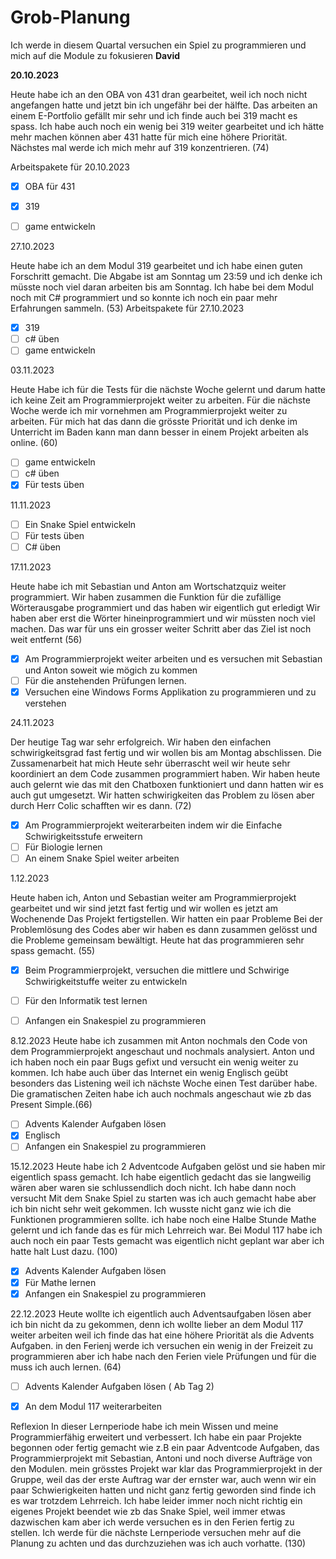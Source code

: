# Grob-Planung
Ich werde in diesem Quartal versuchen ein Spiel zu programmieren und mich auf die Module zu fokusieren
 **David**

 **20.10.2023**


Heute habe ich an den OBA von 431 dran gearbeitet, weil ich noch nicht angefangen hatte und jetzt bin ich ungefähr bei der hälfte.
Das arbeiten an einem E-Portfolio gefällt mir sehr und ich finde auch bei 319 macht es spass. Ich habe auch noch ein wenig bei 319 weiter gearbeitet und
ich hätte mehr machen können aber 431 hatte für mich eine höhere Priorität. Nächstes mal werde ich mich mehr auf 319 konzentrieren. (74)

 Arbeitspakete für 20.10.2023
- [x] OBA für 431
- [x] 319
- [ ] game entwickeln



27.10.2023

Heute habe ich an dem Modul 319 gearbeitet und ich habe einen guten Forschritt gemacht. Die Abgabe ist am Sonntag um 23:59 und ich denke ich müsste 
noch viel daran arbeiten bis am Sonntag. Ich habe bei dem Modul noch mit C# programmiert und so konnte ich  noch ein paar mehr Erfahrungen sammeln.
(53)
 Arbeitspakete für 27.10.2023
- [x] 319
- [ ] c# üben
- [ ] game entwickeln

03.11.2023

Heute Habe ich für die Tests für die nächste Woche gelernt und darum hatte ich keine Zeit am Programmierprojekt weiter zu arbeiten. Für die nächste Woche werde ich mir vornehmen am Programmierprojekt weiter zu arbeiten.
Für mich hat das dann die grösste Priorität und ich denke im Unterricht im Baden kann man dann besser in einem Projekt arbeiten als online. (60)


- [ ] game entwickeln
- [ ] c# üben
- [x] Für tests üben

11.11.2023




- [ ] Ein Snake Spiel entwickeln
- [ ] Für tests üben
- [ ] C# üben

17.11.2023

Heute habe ich mit Sebastian und Anton am Wortschatzquiz weiter programmiert. Wir haben zusammen die Funktion für die zufällige Wörterausgabe programmiert und das haben wir eigentlich gut erledigt
Wir haben aber erst die Wörter hineinprogrammiert und wir müssten noch viel machen. Das war für uns ein grosser weiter Schritt aber das Ziel ist noch weit entfernt (56)



- [x] Am Programmierprojekt weiter arbeiten und es versuchen mit Sebastian und Anton soweit wie mögich zu kommen
- [ ] Für die anstehenden Prüfungen lernen.
- [x] Versuchen eine Windows Forms Applikation zu programmieren und zu verstehen

24.11.2023

Der heutige Tag war sehr erfolgreich. Wir haben den einfachen schwirigkeitsgrad fast fertig und wir wollen bis am Montag abschlissen. Die Zussamenarbeit hat mich Heute
sehr überrascht weil wir heute sehr koordiniert an dem Code zusammen programmiert haben. Wir haben heute auch gelernt wie das mit den Chatboxen funktioniert und dann hatten wir es auch gut umgesetzt.
Wir hatten schwirigkeiten das Problem zu lösen aber durch Herr Colic schafften wir es dann. (72)



- [x] Am Programmierprojekt weiterarbeiten indem wir die Einfache Schwirigkeitsstufe erweitern                                          
- [ ] Für Biologie lernen
- [ ] An einem Snake Spiel weiter arbeiten

1.12.2023

Heute haben ich, Anton und Sebastian weiter am Programmierprojekt gearbeitet und wir sind jetzt fast fertig und wir wollen es jetzt am Wochenende Das Projekt fertigstellen. Wir hatten ein paar Probleme
Bei der Problemlösung des Codes aber wir haben es dann zusammen gelösst und die Probleme gemeinsam bewältigt. Heute hat das programmieren sehr spass gemacht. (55)


- [x] Beim Programmierprojekt, versuchen die mittlere und Schwirige Schwirigkeitstuffe weiter zu entwickeln
- [ ] Für den Informatik test lernen
- [ ] Anfangen ein Snakespiel zu programmieren



8.12.2023
Heute habe ich zusammen mit Anton nochmals den Code von dem Programmierprojekt angeschaut und nochmals analysiert. Anton und ich haben noch ein paar Bugs gefixt und versucht ein wenig weiter zu kommen.
Ich habe auch über das Internet ein wenig Englisch geübt besonders das Listening weil ich nächste Woche einen Test darüber habe. Die gramatischen Zeiten habe ich auch nochmals angeschaut wie zb das Present Simple.(66)



- [ ] Advents Kalender Aufgaben lösen
- [x] Englisch
- [ ] Anfangen ein Snakespiel zu programmieren

15.12.2023
Heute habe ich 2 Adventcode Aufgaben gelöst und sie haben mir eigentlich spass gemacht. Ich habe eigentlich gedacht das sie langweilig wären aber waren sie schlussendlich doch nicht. Ich habe dann noch versucht Mit dem Snake Spiel zu starten was ich 
auch gemacht habe aber ich bin nicht sehr weit gekommen. Ich wusste nicht ganz wie ich die Funktionen programmieren sollte. ich habe noch eine Halbe Stunde Mathe gelernt und ich fande das es für mich Lehrreich war. Bei Modul 117 habe ich auch
noch ein paar Tests gemacht was eigentlich nicht geplant war aber ich hatte halt Lust dazu. (100)

- [x] Advents Kalender Aufgaben lösen
- [x] Für Mathe lernen
- [x] Anfangen ein Snakespiel zu programmieren

22.12.2023
Heute wollte ich eigentlich auch Adventsaufgaben  lösen aber ich bin nicht da zu gekommen, denn ich wollte lieber an dem Modul 117 weiter arbeiten weil ich finde das hat eine höhere Priorität als die Advents Aufgaben. in den Ferienj werde ich versuchen ein wenig in der Freizeit zu programmieren aber ich habe nach den Ferien viele Prüfungen und für die muss ich auch lernen. (64)

- [ ] Advents Kalender Aufgaben lösen ( Ab Tag 2)
- [x] An dem Modul 117 weiterarbeiten


Reflexion
In dieser Lernperiode habe ich mein Wissen und meine Programmierfähig erweitert und verbessert. Ich habe ein paar Projekte begonnen oder fertig gemacht wie z.B ein paar Adventcode Aufgaben, das Programmierprojekt mit Sebastian, Antoni und noch diverse Aufträge von den Modulen. mein grösstes Projekt war klar das Programmierprojekt in der Gruppe, weil das der erste Auftrag war der ernster war, auch wenn wir ein paar Schwierigkeiten hatten und nicht ganz fertig geworden sind finde ich es war trotzdem Lehrreich. Ich habe leider immer noch nicht richtig ein eigenes Projekt beendet wie zb das Snake Spiel, weil immer etwas dazwischen kam aber ich werde versuchen es in den Ferien fertig zu stellen. Ich werde für die nächste Lernperiode versuchen mehr auf die Planung zu achten und das durchzuziehen was ich auch vorhatte. (130)






